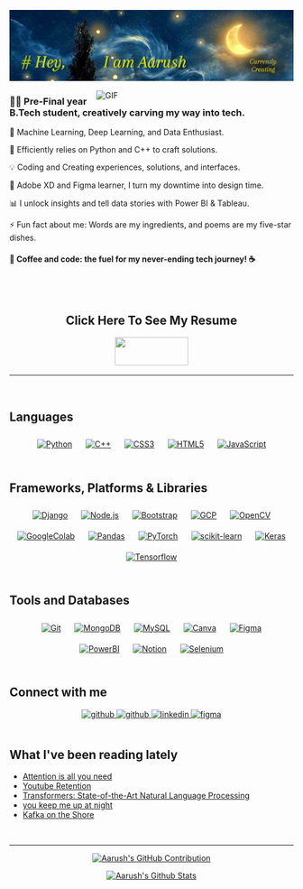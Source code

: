 ![Header](header.png)

<img align="right" alt="GIF" src="Art-flying.gif" width="350"/>


### <div align="left">👨‍💻 Pre-Final year B.Tech student, creatively carving my way into tech.</div>  


🤖 Machine Learning, Deep Learning, and Data Enthusiast. 



🐍 Efficiently relies on Python and C++ to craft solutions.  



💡 Coding and Creating experiences, solutions, and interfaces.  



🎨 Adobe XD and Figma learner, I turn my downtime into design time.



📊 I unlock insights and tell data stories with Power BI & Tableau.



⚡ Fun fact about me: Words are my ingredients, and poems are my five-star dishes.


  
#### 🚀 Coffee and code: the fuel for my never-ending tech journey! ☕️   
  

<br/>
<br>

<div align = 'center' >
  <h2> Click Here To See My Resume </h2>
 <a href="https://drive.google.com/file/d/1vLqbavHgxr4uZVx4Q1dAQzdZPFJtpeCs/view?usp=sharing" target="_blank">
 <img src="https://img.shields.io/badge/resume-000000?style=for-the-badge&logo=resume&logoColor=white" width="130" height="50" />
 </a>
</div>

<hr>
<br/>

## Languages  
<div align="center">  
<a href="https://www.python.org/" target="_blank"><img style="margin: 10px" src="https://img.shields.io/badge/python-3670A0?style=for-the-badge&logo=python&logoColor=ffdd54" alt="Python" height="35" /></a>  
<a href="https://www.cplusplus.com/" target="_blank"><img style="margin: 10px" src="https://img.shields.io/badge/c++-%2300599C.svg?style=for-the-badge&logo=c%2B%2B&logoColor=white" alt="C++" height="35" /></a>  
<a href="https://www.w3schools.com/css/" target="_blank"><img style="margin: 10px" src="https://img.shields.io/badge/css3-%231572B6.svg?style=for-the-badge&logo=css3&logoColor=white" alt="CSS3" height="35" /></a>  
<a href="https://en.wikipedia.org/wiki/HTML5" target="_blank"><img style="margin: 10px" src="https://img.shields.io/badge/html5-%23E34F26.svg?style=for-the-badge&logo=html5&logoColor=white" alt="HTML5" height="35" /></a>  
<a href="https://www.javascript.com/" target="_blank"><img style="margin: 10px" src="https://img.shields.io/badge/javascript-%23323330.svg?style=for-the-badge&logo=javascript&logoColor=%23F7DF1E" alt="JavaScript" height="35" /></a>
 
</div>  
<br/>

## Frameworks, Platforms & Libraries
<div align="center">
<a href="https://www.djangoproject.com/" target="_blank"><img style="margin: 10px" src="https://img.shields.io/badge/django-%23092E20.svg?style=for-the-badge&logo=django&logoColor=white" alt="Django" height="35" /></a>  
<a href="https://nodejs.org/" target="_blank"><img style="margin: 10px" src="https://img.shields.io/badge/node.js-6DA55F?style=for-the-badge&logo=node.js&logoColor=white" alt="Node.js" height="35" /></a>  
<a href="https://getbootstrap.com/docs/3.4/javascript/" target="_blank"><img style="margin: 10px" src="https://img.shields.io/badge/bootstrap-%238511FA.svg?style=for-the-badge&logo=bootstrap&logoColor=white" alt="Bootstrap" height="35" /></a>
<a href="https://cloud.google.com" target="_blank"><img style="margin: 10px" src="https://img.shields.io/badge/-Google%20Cloud-4285F4?style=for-the-badge&logo=Google-Cloud&logoColor=white" alt="GCP" height="35" /></a>
<a href="https://opencv.org/" target="_blank"><img style="margin: 10px" src="https://img.shields.io/badge/-OpenCV-5C3EE8?style=for-the-badge&logo=OpenCV&logoColor=white" alt="OpenCV" height="35" /></a>
<a href="https://colab.google/" target="_blank"><img style="margin: 10px" src="https://img.shields.io/badge/-Google%20Colab-F9AB00?style=for-the-badge&logo=GoogleColab&logoColor=white" alt="GoogleColab" height="35" /></a>
<a href="https://pandas.pydata.org/" target="_blank"><img style="margin: 10px" src="https://img.shields.io/badge/-Pandas-150458?style=for-the-badge&logo=Pandas&logoColor=white" alt="Pandas" height="35" /></a>
<a href="https://pytorch.org/" target="_blank"><img style="margin: 10px" src="https://img.shields.io/badge/-PyTorch-EE4C2C?style=for-the-badge&logo=PyTorch&logoColor=white" alt="PyTorch" height="35" /></a>
<a href="https://scikit-learn.org/" target="_blank"><img style="margin: 10px" src="https://img.shields.io/badge/-scikit%20learn-F7931E?style=for-the-badge&logo=scikit-learn&logoColor=white" alt="scikit-learn" height="35" /></a>
<a href="https://keras.io/" target="_blank"><img style="margin: 10px" src="https://img.shields.io/badge/-Keras-D00000?style=for-the-badge&logo=Keras&logoColor=white" alt="Keras" height="35" /></a>
<a href="https://www.tensorflow.org" target="_blank"><img style="margin: 10px" src="https://img.shields.io/badge/-TensorFlow-FF6F00?style=for-the-badge&logo=TensorFlow&logoColor=white" alt="Tensorflow" height="35" /></a>
</div>

<br/>

## Tools and Databases
<div align="center">  
<a href="https://github.com/" target="_blank"><img style="margin: 10px" src="https://img.shields.io/badge/git-%23F05033.svg?style=for-the-badge&logo=git&logoColor=white" alt="Git" height="35" /></a>  
<a href="https://www.mongodb.com/" target="_blank"><img style="margin: 10px" src="https://img.shields.io/badge/MongoDB-%234ea94b.svg?style=for-the-badge&logo=mongodb&logoColor=white" alt="MongoDB" height="35" /></a>
<a href="https://www.mysql.com/" target="_blank"><img style="margin: 10px" src="https://img.shields.io/badge/mysql-%2300f.svg?style=for-the-badge&logo=mysql&logoColor=white" alt="MySQL" height="35" /></a>
<a href="https://www.canva.com/" target="_blank"><img style="margin: 10px" src="https://img.shields.io/badge/Canva-%2300C4CC.svg?style=for-the-badge&logo=Canva&logoColor=white" alt="Canva" height="35" /></a>  
<a href="https://www.figma.com/" target="_blank"><img style="margin: 10px" src="https://img.shields.io/badge/figma-%23F24E1E.svg?style=for-the-badge&logo=figma&logoColor=white" alt="Figma" height="35" /></a> 
<a href="https://app.powerbi.com/" target="_blank"><img style="margin: 10px" src="https://img.shields.io/badge/power_bi-F2C811?style=for-the-badge&logo=powerbi&logoColor=white" alt="PowerBI" height="35" /></a> 
<a href="https://www.notion.so/" target="_blank"><img style="margin: 10px" src="https://img.shields.io/badge/Notion-%23000000.svg?style=for-the-badge&logo=notion&logoColor=white" alt="Notion" height="35" /></a>
<a href="https://www.selenium.dev/" target="_blank"><img style="margin: 10px" src="https://img.shields.io/badge/-selenium-%43B02A?style=for-the-badge&logo=selenium&logoColor=white" alt="Selenium" height="35"/></a>


</div>
<br/>  


## Connect with me  
<div align="center">
<a href="mailto:aarushr19503@gmail.com" target="_blank">
<img src=https://img.shields.io/badge/gmail-%23EE0000.svg?&style=for-the-badge&logo=gmail&logoColor=white alt=github style="margin-bottom: 5px;" />
</a>
<a href="https://github.com/aRUsh-codes" target="_blank">
<img src=https://img.shields.io/badge/github-%2324292e.svg?&style=for-the-badge&logo=github&logoColor=white alt=github style="margin-bottom: 5px;" />
</a>
<a href="https://linkedin.com/in/aarush-raj" target="_blank">
<img src=https://img.shields.io/badge/linkedin-%231E77B5.svg?&style=for-the-badge&logo=linkedin&logoColor=white alt=linkedin style="margin-bottom: 5px;" />
</a>
<a href="https://www.figma.com/@rushdesigns" target="_blank">
<img src=https://img.shields.io/badge/figma-F24E1E.svg?&style=for-the-badge&logo=figma&logoColor=white alt=figma style="margin-bottom: 5px;" />
</a> 
</div>  
  

<br/>  


## What I've been reading lately  
<!-- BLOG-POST-LIST:START -->
- [Attention is all you need](https://proceedings.neurips.cc/paper_files/paper/2017/hash/3f5ee243547dee91fbd053c1c4a845aa-Abstract.html)
- [Youtube Retention](https://growth.design/case-studies/youtube-user-retention)
- [Transformers: State-of-the-Art Natural Language Processing](https://aclanthology.org/2020.emnlp-demos.6/)
- [you keep me up at night](https://www.peachmgzn.com/angie-sijun-lou)
- [Kafka on the Shore](https://www.goodreads.com/book/show/4929.Kafka_on_the_Shore)
<!-- BLOG-POST-LIST:END -->  

<br/>  

<hr>

<p align="center">
  <a href="https://github.com/aRUsh-codes">
    <img src="https://github-profile-summary-cards.vercel.app/api/cards/profile-details?username=aRUsh-codes&theme=radical" alt="Aarush's GitHub Contribution"/>
  </a>
</p>

<p align="center">
  <a href="https://github.com/aRUsh-codes"><img alt="Aarush's Github Stats" src="https://denvercoder1-github-readme-stats.vercel.app/api?username=aRUsh-codes&show_icons=true&count_private=true&theme=react&border_color=7F3FBF&bg_color=0D1117&title_color=F85D7F&icon_color=F8D866" height="192px" width="49.5%"/></a>
</p>

<br/>  
